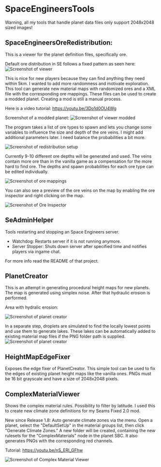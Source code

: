 # SpaceEngineersTools

Warning, all my tools that handle planet data files only support 2048x2048 sized images!

## SpaceEngineersOreRedistribution:
This is a viewer for the planet definition files, specifically ore.

Default ore distribution in SE follows a fixed pattern as seen here:
![Screenshot of viewer](Screenshots/SE_Ore.png)

This is nice for new players because they can find anything they need within 5km.
I wanted to add more randomness and motivate exploration. This tool can generate new material maps with randomized ores and a XML file with the corresponding ore mappings. These files can be used to create a modded planet. Creating a mod is still a manual process.

Here is a video tutorial:
https://youtu.be/3Do1d0OU4Wg

Screenshot of a modded planet:
![Screenshot of viewer modded](Screenshots/SE_Ore_Modded.png)

The program takes a list of ore types to spawn and lets you change some variables to influence the size and depth of the ore veins. I might add additional parameters later. I need balance the probabilities a bit more.

![Screenshot of redistribution setup](Screenshots/Redistribution_Setup.png)

Currently 9-10 different ore depths will be generated and used. The veins contain more ore than in the vanilla game as a compensation for the more hard to find ore. The depths and spawn probabilities for each ore type can be edited individually.

![Screenshot of ore mappings](Screenshots/OreMappings.png)

You can also see a preview of the ore veins on the map by enabling the ore inspector and right clicking on the map.

![Screenshot of Ore Inspector](Screenshots/Ore3D.png)

## SeAdminHelper

Tools restarting and stopping an Space Engineers server.

- Watchdog: Restarts server if it is not running anymore.
- Server Stopper: Shuts down server after specified time and notifies players via ingame chat.

For more info read the README of that project.

## PlanetCreator
This is an attempt in generating procedural height maps for new planets.
The map is generated using simplex noise. After that hydraulic erosion is performed.

Area with hydralic erosion:

![Screenshot of planet creator](Screenshots/PlanetGen.png)

In a separate step, droplets are simulated to find the locally lowest points and use them to generate lakes. These lakes can be automatically added to existing material map files if the PNG folder path is supplied.
![Screenshot of planet creator](Screenshots/LakeBedFinder.jpg)

## HeightMapEdgeFixer

Exposes the edge fixer of PlanetCreator. This simple tool can be used to fix the edges of existing planet height maps like the vanilla ones. PNGs must be 16 bit grayscale and have a size of 2048x2048 pixels.

## ComplexMaterialViewer

Shows the complex material rules. Possibility to filter by latitude. I used this to create new climate zone definitions for my Seams Fixed 2.0 mod.

New since Release 1.8:
Auto generate climate zones via the menu. Open a planet, select the "DefaultSetUp" in the material groups list, then click "Generate Climate Zones." A new folder will be created, containing the new rulesets for the "ComplexMaterials" node in the planet SBC. It also generates PNGs with the corresponding red channels.

Tutorial:
https://youtu.be/nS_ERI_GFhw

![Screenshot of Complex Material Viewer](Screenshots/CpmplexMatView.png)
